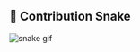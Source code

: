 ## 🐍 Contribution Snake

![snake gif]([https://github.com/YOUR_USERNAME/YOUR_USERNAME](https://github.com/saikat20034)/blob/output/github-contribution-grid-snake.svg)
